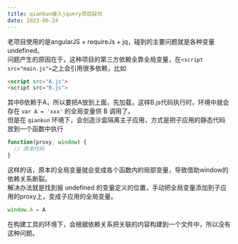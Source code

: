 ```yaml
---
title: qiankun接入jquery项目踩坑
date: 2023-06-24
---
```

老项目使用的是angularJS + requireJs + jq，碰到的主要问题就是各种变量undefined。  
问题产生的原因在于，这种项目的第三方依赖全靠全局变量，在`<script src="main.js">`之上会引用很多依赖，比如
```html
<script src="A.js">
<script src="B.js">
```
其中B依赖于A，所以要把A放到上面，先加载，这样B.js代码执行时，环境中就会存在 `var A = 'xxx'` 的全局变量供 B 调用了。  
但是在 `qiankun` 环境下，会创造沙盒隔离主子应用，方式是把子应用的静态代码放到一个函数中执行
```javascript
function(proxy, window) {
  // 原本代码
}
``` 
这样的话，原本的全局变量就会变成各个函数内的局部变量，导致借助window的依赖关系断裂。  
解决办法就是找到报 undefined 的变量定义的位置，手动把全局变量添加到子应用的proxy上，变成子应用的全局变量。
```javascript
window.A = A
```
在构建工具的环境下，会根据依赖关系把关联的内容构建到一个文件中，所以没有这种问题。